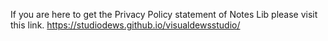 If you are here to get the Privacy Policy statement of Notes Lib please visit this link.
https://studiodews.github.io/visualdewsstudio/
